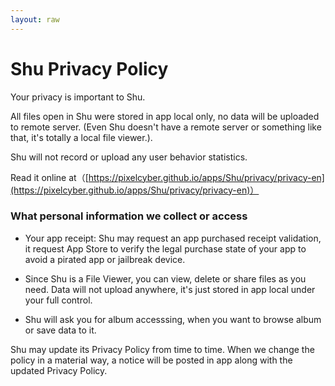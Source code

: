 ```yaml
---
layout: raw
---
```


# Shu Privacy Policy

Your privacy is important to Shu. 

All files open in Shu were stored in app local only, no data will be uploaded to remote server. (Even Shu doesn't have a remote server or something like that, it's totally a local file viewer.).

Shu will not record or upload any user behavior statistics.


Read it online at（[https://pixelcyber.github.io/apps/Shu/privacy/privacy-en](https://pixelcyber.github.io/apps/Shu/privacy/privacy-en)）


### What personal information we collect or access

- Your app receipt: Shu may request an app purchased receipt validation, it request App Store to verify the legal purchase state of your app to avoid a pirated app or jailbreak device. 

- Since Shu is a File Viewer, you can view, delete or share files as you need. Data will not upload anywhere, it's just stored in app local under your full control.

- Shu will ask you for album accesssing, when you want to browse album or save data to it.


Shu may update its Privacy Policy from time to time. When we change the policy in a material way, a notice will be posted in app along with the updated Privacy Policy.